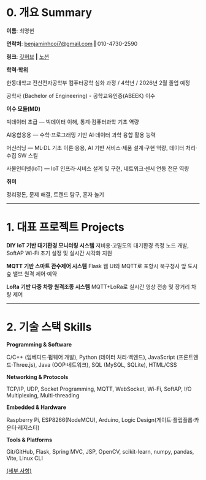 # 0. 개요 Summary
**이름**: 최명현

**연락처**: benjaminhcoi7@gmail.com **|** 010-4730-2590

**링크**: [깃허브](https://github.com/bench010111) **|** [노션](https://www.notion.so/24cf1adf27d08038bd75ee7ad2146d0b?pvs=21)

**학력·학위**

한동대학교 전산전자공학부 컴퓨터공학 심화 과정 / 4학년 / 2026년 2월 졸업 예정

공학사 (Bachelor of Engineering) - 공학교육인증(ABEEK) 이수

**이수 모듈(MD)**

빅데이터 초급 — 빅데이터 이해, 통계·컴퓨터과학 기초 역량

AI융합응용 — 수학·프로그래밍 기반 AI·데이터 과학 융합 활용 능력

머신러닝 — ML·DL 기초 이론·응용, AI 기반 서비스·제품 설계·구현 역량, 데이터 처리·수집 SW 스킬

사물인터넷(IoT) — IoT 인프라·서비스 설계 및 구현, 네트워크·센서 연동 전문 역량

**취미**

정리정돈, 문제 해결, 트렌드 탐구, 혼자 놀기

---

# 1. 대표 프로젝트 Projects

**DIY IoT 기반 대기환경 모니터링 시스템**
저비용·고밀도의 대기환경 측정 노드 개발, SoftAP Wi-Fi 초기 설정 및 실시간 시각화 지원

**MQTT 기반 스마트 관수제어 시스템**
Flask 웹 UI와 MQTT로 포항시 북구청사 앞 도시숲 밸브 원격 제어·예약

**LoRa 기반 다중 차량 원격조종 시스템**
MQTT+LoRa로 실시간 영상 전송 및 장거리 차량 제어

---

# 2. 기술 스택 Skills

**Programming & Software**

C/C++ (임베디드·펌웨어 개발), Python (데이터 처리·백엔드), JavaScript (프론트엔드·Three.js), Java (OOP·네트워크), SQL (MySQL, SQLite), HTML/CSS

**Networking & Protocols**

TCP/IP, UDP, Socket Programming, MQTT, WebSocket, Wi-Fi, SoftAP, I/O Multiplexing, Multi-threading

**Embedded & Hardware**

Raspberry Pi, ESP8266(NodeMCU), Arduino, Logic Design(게이트·플립플롭·카운터·레지스터)

**Tools & Platforms**

Git/GitHub, Flask, Spring MVC, JSP, OpenCV, scikit-learn, numpy, pandas, Vite, Linux CLI

[(세부 사항)](https://www.notion.so/24df1adf27d080a09850e974ecf24a18?pvs=21)

